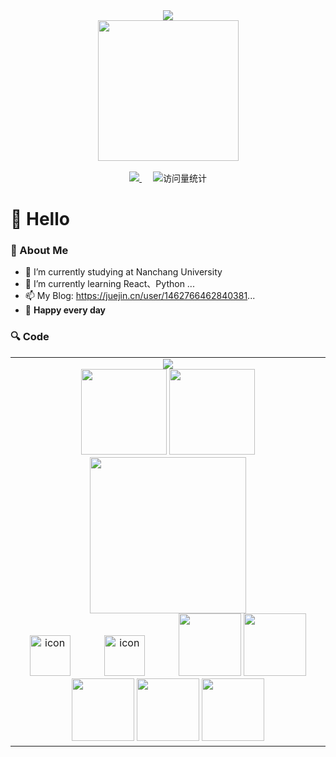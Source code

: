 <!-- 
### Hi ,Nice to meet you!
- 🔭 I’m currently studying at  Nanchang University
- 🌱 I’m currently learning React、Python ...
<hr>

[![Top Langs](https://github-readme-stats.vercel.app/api/top-langs/?username=starr-starr)](https://github.com/anuraghazra/github-readme-stats)<br>
[![Lorin-github](https://github-readme-stats.vercel.app/api?username=starr-starr&show_icons=true&theme=tokyonight)](https://github.com/anuraghazra/github-readme-stats)
 -->
<div align="center">

  <!-- dynamic typing effect 动态打字效果 -->
  <div>
      <img src="https://readme-typing-svg.demolab.com?font=Fira+Code&pause=1000&width=435&lines=console.log(%22Hello%2C%20World%22)" />
  </div>

  <!-- knock code pictures 敲代码的图片 -->
  <picture>
    <source media="(prefers-color-scheme: dark)" srcset="https://cdn.jsdelivr.net/gh/sun0225SUN/sun0225SUN/assets/images/coding.gif" />
    <source media="(prefers-color-scheme: light)" srcset="https://cdn.jsdelivr.net/gh/sun0225SUN/sun0225SUN/assets/images/developer.svg" height="225px" />
    <img src="https://cdn.jsdelivr.net/gh/sun0225SUN/sun0225SUN/assets/images/coding.gif" />
  </picture>

  <!-- for beauty 留个空行好看点 -->
  <div>&nbsp;</div>

  <!-- profile logo 个人资料徽标 -->
  <div>
    <a href="https://juejin.cn/user/1462766462840381">
      <img src="https://img.shields.io/badge/Website-博客-blue" />
    </a>&emsp;
    <!-- visitor statistics logo 访问量统计徽标 -->
    <img src="https://komarev.com/ghpvc/?username=starr-starr&label=Views&color=0e75b6&style=flat" alt="访问量统计" />
  </div>
</div>

#  🙋 Hello


### 🤺 About Me
- 🔭 I’m currently studying at  Nanchang University
- 🌱 I’m currently learning React、Python ...
- 📫 My Blog: https://juejin.cn/user/1462766462840381...
- 🍃 <strong>Happy every day</strong>

<h3>🔍 Code</h3>
<table>
<tr><td>


<div align="center">

<!-- github-readme-streak-stats 连续提交代码天数记录 -->
<picture>
  <source media="(prefers-color-scheme: dark)" srcset="https://github-readme-streak-stats.herokuapp.com/?user=starr-starr&theme=dark&hide_border=true" />
  <source media="(prefers-color-scheme: light)" srcset="https://github-readme-streak-stats.herokuapp.com/?user=starr-starr&theme=light&hide_border=true" />
  <img src="https://github-readme-streak-stats.herokuapp.com/?user=starr-starr&theme=default&hide_border=true" />
</picture>

</div>

<div align="center" >

<!-- GitHub 数据统计 -->
<img height="137px" src="https://github-readme-stats-git-masterrstaa-rickstaa.vercel.app/api?username=starr-starr&hide_title=true&hide_border=true&show_icons=true&include_all_commits=true&line_height=21text_color=000&icon_color=000&bg_color=0,ea6161,ffc64d,fffc4d,52fa5a&theme=graywhite" />
<img height="137px" src="https://github-readme-stats-git-masterrstaa-rickstaa.vercel.app/api/top-langs/?username=starr-starr&hide_title=true&hide_border=true&layout=compact&langs_count=6&text_color=000&icon_color=fff&bg_color=0,52fa5a,4dfcff,c64dff&theme=graywhite" /><br>

</div>


<div align="center" >

<!-- just img 图片 -->
<img src="https://cdn.jsdelivr.net/gh/sun0225SUN/sun0225SUN/assets/images/man.png" width="250" height="250" />
<br>
<!-- svg -->
<img src="https://techstack-generator.vercel.app/docker-icon.svg" alt="icon" width="65" style="width: 65px; height: 65px; margin-right: 50px; margin-bottom: 0px;" /> 
<img src="https://techstack-generator.vercel.app/ts-icon.svg" alt="icon" width="65" style="width: 65px; height: 65px; margin-right: 50px; margin-bottom: 0px;" />

<!-- gif -->
<img height="100" width="100" src="https://cdn.jsdelivr.net/gh/sun0225SUN/sun0225SUN/assets/images/html.webp">
<img height="100" width="100" src="https://cdn.jsdelivr.net/gh/sun0225SUN/sun0225SUN/assets/images/cssgif.webp">
<img height="100" width="100" src="https://cdn.jsdelivr.net/gh/sun0225SUN/sun0225SUN/assets/images/js.webp">
<img height="100" width="100" src="https://cdn.jsdelivr.net/gh/sun0225SUN/sun0225SUN/assets/images/react.webp">
<img height="100" width="100" src="https://cdn.jsdelivr.net/gh/sun0225SUN/sun0225SUN/assets/images/python.webp">

</div>
